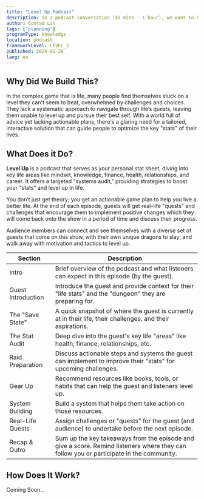 ```yaml
---
title: "Level Up Podcast"
description: In a podcast conversation (45 mins - 1 hour), we want to help our community members understand where they are in their life journey, and make actionable plans for the future.
author: Conrad Lin
tags: ["planning"]
programType: knowledge
location: podcast
frameworkLevel: LEVEL_3
published: 2024-01-26
lang: en
---
```



## Why Did We Build This?

In the complex game that is life, many people find themselves stuck on a level they can't seem to beat, overwhelmed by challenges and choices. They lack a systematic approach to navigate through life’s quests, leaving them unable to level up and pursue their best self. With a world full of advice yet lacking actionable plans, there's a glaring need for a tailored, interactive solution that can guide people to optimize the key "stats" of their lives.

## What Does it Do?

**Level Up** is a podcast that serves as your personal stat sheet, diving into key life areas like mindset, knowledge, finance, health, relationships, and career. It offers a targeted "systems audit," providing strategies to boost your "stats" and level up in life. 

You don’t just get theory; you get an actionable game plan to help you live a better life. At the end of each episode, guests will get real-life "quests" and challenges that encourage them to implement positive changes which they will come back onto the show in a period of time and discuss their progress.

Audience members can connect and see themselves with a diverse set of guests that come on this show, with their own unique dragons to slay; and walk away with motivation and tactics to level up.

| Section | Description |
| --- | --- |
| Intro | Brief overview of the podcast and what listeners can expect in this episode (by the guest). |
| Guest Introduction | Introduce the guest and provide context for their "life stats" and the "dungeon" they are preparing for. |
| The "Save State" | A quick snapshot of where the guest is currently at in their life, their challenges, and their aspirations. |
| The Stat Audit | Deep dive into the guest's key life "areas" like health, finance, relationships, etc. |
| Raid Preparation | Discuss actionable steps and systems the guest can implement to improve their "stats" for upcoming challenges. |
| Gear Up | Recommend resources like books, tools, or habits that can help the guest and listeners level up. |
| System Building | Build a system that helps them take action on those resources. |
| Real-Life Quests | Assign challenges or "quests" for the guest (and audience) to undertake before the next episode. |
| Recap & Outro | Sum up the key takeaways from the episode and give a score. Remind listeners where they can follow you or participate in the community. |

## How Does It Work?

Coming Soon...
